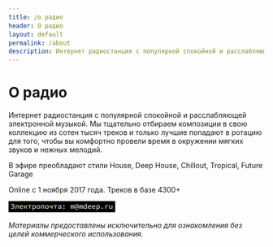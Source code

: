 ```yaml
---
title: /о радио
header: О радио
layout: default
permalink: /about
description: Интернет радиостанция с популярной спокойной и расслабляющей электронной музыкой.
---
```


# О радио

Интернет радиостанция с популярной спокойной и расслабляющей электронной музыкой. Мы тщательно отбираем композиции в свою коллекцию из сотен тысяч треков и только лучшие попадают в ротацию для того, чтобы вы комфортно провели время в окружении мягких звуков и нежных мелодий.

В эфире преобладают стили House, Deep House, Chillout, Tropical, Future Garage

Online с 1 ноября 2017 года. Треков в базе 4300+

![Электропочта](/assets/img/mail.png)

*Материалы предоставлены исключительно для ознакомления без целей коммерческого использования.*

